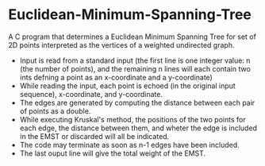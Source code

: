 # Euclidean-Minimum-Spanning-Tree
 A C program that determines a Euclidean Minimum Spanning Tree for set of 2D points interpreted as the vertices of a weighted undirected graph.

- Input is read from a standard input (the first line is one integer value: n (the number of points), and the remaining n lines will each contain two ints defning a point as an x-coordinate and a y-coordinate)
- While reading the input, each point is echoed (in the original input sequence), x-coordinate, and y-coordinate. 
- The edges are generated by computing the distance between each pair of points as a double. 
- While executing Kruskal's method, the positions of the two points for each edge, the distance between them, and wheter the edge is included in the EMST or discarded will all be indicated. 
- The code may terminate as soon as n-1 edges have been included. 
- The last ouput line will give the total weight of the EMST.
